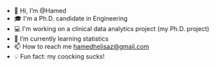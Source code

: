- 👋 Hi, I’m @Hamed
- :mortar_board: I'm a Ph.D. candidate in Engineering
- :computer: I'm working on a clinical data analytics project (my Ph.D. project)   
- 🌱 I’m currently learning statistics
- 📫 How to reach me hamedhelisaz@gmail.com
- :bulb: Fun fact: my coocking sucks!


<!---
HamedHeli/HamedHeli is a ✨ special ✨ repository because its `README.md` (this file) appears on your GitHub profile.
You can click the Preview link to take a look at your changes.
--->
